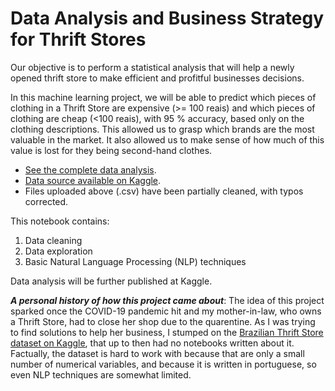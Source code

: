 # Data Analysis and Business Strategy for Thrift Stores

Our objective is to perform a statistical analysis that will help a newly opened thrift store to make efficient and profitful businesses decisions. 

In this machine learning project, we will be able to predict which pieces of clothing in a Thrift Store are expensive (>= 100 reais) and which pieces of clothing are cheap (<100 reais), with 95 % accuracy, based only on the clothing descriptions. This allowed us to grasp which brands are the most valuable in the market. It also allowed us to make sense of how much of this value is lost for they being second-hand clothes.

 - [See the complete data analysis](https://github.com/pedroafleite/thrift_stores/blob/master/thrift_store.md).
 - [Data source available on Kaggle](https://www.kaggle.com/mateuspgomes/brazil-thrift-stores-data).
 - Files uploaded above (.csv) have been partially cleaned, with typos corrected.
 
This notebook contains:
1. Data cleaning
2. Data exploration
3. Basic Natural Language Processing (NLP) techniques

Data analysis will be further published at Kaggle.

***A personal history of how this project came about***: The idea of this project sparked once the COVID-19 pandemic hit and my mother-in-law, who owns a Thrift Store, had to close her shop due to the quarentine. As I was trying to find solutions to help her business, I stumped on the [Brazilian Thrift Store dataset on Kaggle](https://www.kaggle.com/mateuspgomes/brazil-thrift-stores-data), that up to then had no notebooks written about it. Factually, the dataset is hard to work with because that are only a small number of numerical variables, and because it is written in portuguese, so even NLP techniques are somewhat limited.
